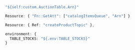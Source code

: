 ```typescript
  "${self:custom.AuctionTable.Arn}"

  Resource: { "Fn::GetAtt": ["catalogItemsQueue", "Arn"] }
```

```typescript
  Resource: { Ref: "createProductTopic" },

  environment: {
    TABLE_STOCKS: "${.env:TABLE_STOCKS}"
  }
```
